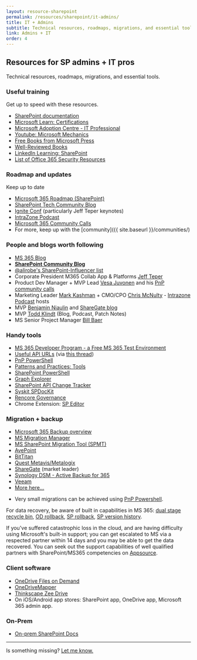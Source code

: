 ```yaml
---
layout: resource-sharepoint
permalink: /resources/sharepoint/it-admins/
title: IT + Admins
subtitle: Technical resources, roadmaps, migrations, and essential tools.
link: Admins + IT 
order: 4
---
```


## Resources for SP admins + IT pros

Technical resources, roadmaps, migrations, and essential tools.

### Useful training

Get up to speed with these resources.

* [SharePoint documentation](https://learn.microsoft.com/sharepoint/)
* [Microsoft Learn: Certifications](https://learn.microsoft.com/certifications/browse/?resource_type=certification)
* [Microsoft Adoption Centre - IT Professional](https://adoption.microsoft.com/en-us/roles/it-professional/)
* [Youtube: Microsoft Mechanics](https://www.youtube.com/channel/UCJ9905MRHxwLZ2jeNQGIWxA)
* [Free Books from Microsoft Press](https://blogs.msdn.microsoft.com/mssmallbiz/category/ebooks/)
* [Well-Reviewed Books](https://www.amazon.com/s/ref=nb_sb_ss_c_2_25?url=search-alias%3Dstripbooks&field-keywords=sharepoint+administration&sprefix=sharepoint+administration%2Caps%2C910)
* [LinkedIn Learning: SharePoint](https://www.linkedin.com/learning/search?keywords=sharepoint)
* [List of Office 365 Security Resources](https://practical365.com/office-365-security-resources/)

### Roadmap and updates

Keep up to date

* [Microsoft 365 Roadmap (SharePoint)](https://www.microsoft.com/microsoft-365/roadmap?filters=SharePoint)
* [SharePoint Tech Community Blog](https://techcommunity.microsoft.com/t5/microsoft-sharepoint-blog/bg-p/SPBlog)
* [Ignite Conf](https://www.microsoft.com/en-us/ignite) (particularly Jeff Teper keynotes)
* [IntraZone Podcast](https://intrazone.libsyn.com/)
* [Microsoft 365 Community Calls](https://www.youtube.com/channel/UC_mKdhw-V6CeCM7gTo_Iy7w/videos)
* For more, keep up with the [community]({{ site.baseurl }}/communities/)

### People and blogs worth following

* [MS 365 Blog](https://www.microsoft.com/en-us/microsoft-365/blog/)
* **[SharePoint Community Blog](https://techcommunity.microsoft.com/t5/Microsoft-SharePoint-Blog/bg-p/SPBlog)**
* [@alirobe's SharePoint-Influencer list](https://twitter.com/alirobe/lists/sharepoint-influencers)
* Corporate President M365 Collab App & Platforms [Jeff Teper](https://twitter.com/jeffteper)
* Product Dev Manager + MVP Lead [Vesa Juvonen](https://twitter.com/vesajuvonen) and his [PnP community calls](https://www.youtube.com/channel/UC_mKdhw-V6CeCM7gTo_Iy7w/videos)
* Marketing Leader [Mark Kashman](https://twitter.com/mkashman) + CMO/CPO [Chris McNulty](https://twitter.com/cmcnulty2000) - [Intrazone Podcast](https://intrazone.libsyn.com/) hosts
* MVP  [Benjamin Niaulin](https://bniaulin.wordpress.com/) and [ShareGate blog](https://en.share-gate.com/blog)
* MVP  [Todd Klindt](http://www.toddklindt.com) (Blog, Podcast, Patch Notes)
* MS Senior Project Manager [Bill Baer](https://wbaer.net/)

### Handy tools

* [MS 365 Developer Program - a Free MS 365 Test Environment](https://developer.microsoft.com/en-us/microsoft-365/dev-program)
* [Useful API URLs](https://docs.google.com/spreadsheets/d/1vKO9jOaTM4poMOPEogfnH35ky2pRuE8V/edit#gid=667984383) (via [this thread](https://old.reddit.com/r/sharepoint/comments/ubi4cm/sharepoint_admin_useful_urls_sharepoint_rest_api/))
* [PnP PowerShell](https://pnp.github.io/powershell/)
* [Patterns and Practices: Tools](https://github.com/OfficeDev/PnP-Tools)
* [SharePoint PowerShell](https://learn.microsoft.com/powershell/sharepoint/?view=sharepoint-ps)
* [Graph Explorer](https://developer.microsoft.com/en-us/graph/graph-explorer)
* [SharePoint API Change Tracker](https://s-kainet.github.io/sp-rest-explorer/#/api-diff)
* [Syskit SPDocKit](http://www.syskit.com/products/spdockit)
* [Rencore Governance](https://rencore.com/)
* Chrome Extension: [SP Editor](https://chrome.google.com/webstore/detail/sp-editor/ecblfcmjnbbgaojblcpmjoamegpbodhd?hl=en)

### Migration + backup

* [Microsoft 365 Backup overview](//learn.microsoft.com/microsoft-365/backup/)
* [MS Migration Manager](///learn.microsoft.com/sharepointmigration/mm-get-started)
* [MS SharePoint Migration Tool (SPMT)](///learn.microsoft.com/sharepointmigration/introducing-the-sharepoint-migration-tool)
* [AvePoint](//www.avepoint.com/)
* [BitTitan](//www.bittitan.com/)
* [Quest Metavis/Metalogix](//www.quest.com/metalogix/)
* [ShareGate](//sharegate.com/) (market leader)
* [Synology DSM - Active Backup for 365](https://www.synology.com/en-au/dsm/feature/active_backup_office365)
* [Veeam](https://www.veeam.com/backup-microsoft-office-365.html)
* [More here...](https://expertinsights.com/insights/the-top-backup-and-recovery-solutions-for-microsoft-office-365/)
- Very small migrations can be achieved using [PnP Powershell](https://pnp.github.io/powershell/cmdlets/Copy-PnPFile.html).

For data recovery, be aware of built in capabilities in MS 365: [dual stage recycle bin](https://support.microsoft.com/en-us/office/restore-deleted-items-from-the-site-collection-recycle-bin-5fa924ee-16d7-487b-9a0a-021b9062d14b), [OD rollback](https://support.microsoft.com/en-us/office/restore-your-onedrive-fa231298-759d-41cf-bcd0-25ac53eb8a15), [SP rollback](https://steveknutson.blog/2021/07/20/sharepoint-online-ransomware-recovery/), [SP version history](https://support.microsoft.com/en-us/office/restore-a-previous-version-of-an-item-or-file-in-sharepoint-f66dbda0-81f4-4d1e-b08c-793265c58934).

If you've suffered catastrophic loss in the cloud, and are having difficulty using Microsoft's built-in support; you can get escalated to MS via a respected partner within 14 days and you may be able to get the data recovered. You can seek out the support capabilities of well qualified partners with SharePoint/MS365 competencies on [Appsource](https://appsource.microsoft.com/).

### Client software

* [OneDrive Files on Demand](https://support.microsoft.com/office/learn-about-onedrive-files-on-demand-0e6860d3-d9f3-4971-b321-7092438fb38e)
* [OneDriveMapper](https://www.lieben.nu/liebensraum/onedrivemapper/)
* [Thinkscape Zee Drive](https://www.thinkscape.com/zee/)
* On iOS/Android app stores: SharePoint app, OneDrive app, Microsoft 365 admin app.

### On-Prem

* [On-prem SharePoint Docs](../on-premises)

----

Is something missing? [Let me know.](/)
